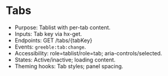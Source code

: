 # Tabs

- Purpose: Tablist with per-tab content.
- Inputs: Tab key via hx-get.
- Endpoints: GET /tabs/{tabKey}
- Events: `greeble:tab:change`.
- Accessibility: role=tablist/role=tab; aria-controls/selected.
- States: Active/inactive; loading content.
- Theming hooks: Tab styles; panel spacing.
